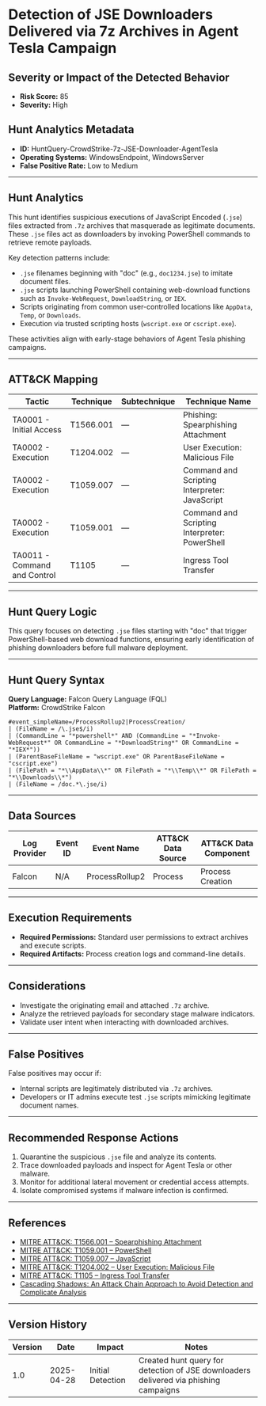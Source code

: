# Detection of JSE Downloaders Delivered via 7z Archives in Agent Tesla Campaign

## Severity or Impact of the Detected Behavior
- **Risk Score:** 85
- **Severity:** High

## Hunt Analytics Metadata

- **ID:** HuntQuery-CrowdStrike-7z-JSE-Downloader-AgentTesla
- **Operating Systems:** WindowsEndpoint, WindowsServer
- **False Positive Rate:** Low to Medium

---

## Hunt Analytics

This hunt identifies suspicious executions of JavaScript Encoded (`.jse`) files extracted from `.7z` archives that masquerade as legitimate documents. These `.jse` files act as downloaders by invoking PowerShell commands to retrieve remote payloads.

Key detection patterns include:
- `.jse` filenames beginning with "doc" (e.g., `doc1234.jse`) to imitate document files.
- `.jse` scripts launching PowerShell containing web-download functions such as `Invoke-WebRequest`, `DownloadString`, or `IEX`.
- Scripts originating from common user-controlled locations like `AppData`, `Temp`, or `Downloads`.
- Execution via trusted scripting hosts (`wscript.exe` or `cscript.exe`).

These activities align with early-stage behaviors of Agent Tesla phishing campaigns.

---

## ATT&CK Mapping

| Tactic                        | Technique  | Subtechnique | Technique Name                                            |
|-------------------------------|------------|--------------|-----------------------------------------------------------|
| TA0001 - Initial Access       | T1566.001  | —            | Phishing: Spearphishing Attachment                        |
| TA0002 - Execution            | T1204.002  | —            | User Execution: Malicious File                            |
| TA0002 - Execution            | T1059.007  | —            | Command and Scripting Interpreter: JavaScript             |
| TA0002 - Execution            | T1059.001  | —            | Command and Scripting Interpreter: PowerShell             |
| TA0011 - Command and Control  | T1105      | —            | Ingress Tool Transfer                                     |

---

## Hunt Query Logic

This query focuses on detecting `.jse` files starting with "doc" that trigger PowerShell-based web download functions, ensuring early identification of phishing downloaders before full malware deployment.

---

## Hunt Query Syntax

**Query Language:** Falcon Query Language (FQL)  
**Platform:** CrowdStrike Falcon

```fql
#event_simpleName=/ProcessRollup2|ProcessCreation/  
| (FileName = /\.jse$/i)  
| (CommandLine = "*powershell*" AND (CommandLine = "*Invoke-WebRequest*" OR CommandLine = "*DownloadString*" OR CommandLine = "*IEX*"))  
| (ParentBaseFileName = "wscript.exe" OR ParentBaseFileName = "cscript.exe")  
| (FilePath = "*\\AppData\\*" OR FilePath = "*\\Temp\\*" OR FilePath = "*\\Downloads\\*")  
| (FileName = /doc.*\.jse/i)
```

---

## Data Sources

| Log Provider | Event ID | Event Name        | ATT&CK Data Source  | ATT&CK Data Component  |
|--------------|----------|-------------------|---------------------|------------------------|
| Falcon       | N/A      | ProcessRollup2     | Process              | Process Creation        |

---

## Execution Requirements

- **Required Permissions:** Standard user permissions to extract archives and execute scripts.
- **Required Artifacts:** Process creation logs and command-line details.

---

## Considerations

- Investigate the originating email and attached `.7z` archive.
- Analyze the retrieved payloads for secondary stage malware indicators.
- Validate user intent when interacting with downloaded archives.

---

## False Positives

False positives may occur if:
- Internal scripts are legitimately distributed via `.7z` archives.
- Developers or IT admins execute test `.jse` scripts mimicking legitimate document names.

---

## Recommended Response Actions

1. Quarantine the suspicious `.jse` file and analyze its contents.
2. Trace downloaded payloads and inspect for Agent Tesla or other malware.
3. Monitor for additional lateral movement or credential access attempts.
4. Isolate compromised systems if malware infection is confirmed.

---

## References

- [MITRE ATT&CK: T1566.001 – Spearphishing Attachment](https://attack.mitre.org/techniques/T1566/001/)
- [MITRE ATT&CK: T1059.001 – PowerShell](https://attack.mitre.org/techniques/T1059/001/)
- [MITRE ATT&CK: T1059.007 – JavaScript](https://attack.mitre.org/techniques/T1059/007/)
- [MITRE ATT&CK: T1204.002 – User Execution: Malicious File](https://attack.mitre.org/techniques/T1204/002/)
- [MITRE ATT&CK: T1105 – Ingress Tool Transfer](https://attack.mitre.org/techniques/T1105/)
- [Cascading Shadows: An Attack Chain Approach to Avoid Detection and Complicate Analysis](https://unit42.paloaltonetworks.com/phishing-campaign-with-complex-attack-chain/#new_tab)

---

## Version History

| Version | Date       | Impact            | Notes                                                                                      |
|---------|------------|-------------------|--------------------------------------------------------------------------------------------|
| 1.0     | 2025-04-28 | Initial Detection | Created hunt query for detection of JSE downloaders delivered via phishing campaigns |
